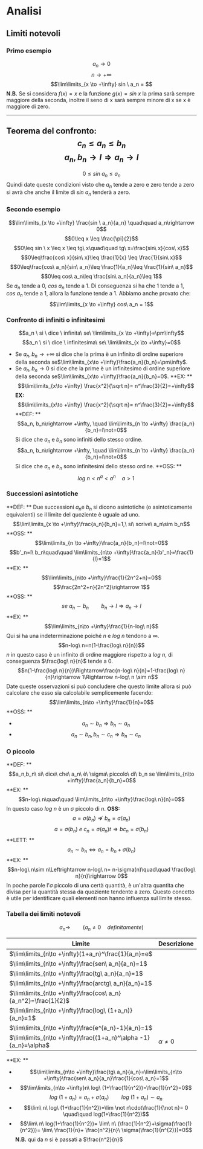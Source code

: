 # Analisi
## Limiti notevoli
### Primo esempio
$$a_n\rightarrow 0$$
$$n\rightarrow +\infty$$
$$\lim\limits_{x \to +\infty} sin \ a_n = $$
**N.B.** Se si considera $f(x)=x$ e la funzione $g(x)=sin \ x$ la prima sarà sempre maggiore della seconda, inoltre il seno di x sarà sempre minore di x se x è maggiore di zero.

--- 
Teorema del confronto:
$$c_n\leq a_n\leq b_n$$
$$a_n,b_n\rightarrow l \Rightarrow a_n\rightarrow l$$
---
$$0\leq sin \ a_n \leq a_n$$
Quindi date queste condizioni visto che $a_n$ tende a zero e zero tende a zero si avrà che anche il limite di $sin \ a_n$ tenderà a zero.
### Secondo esempio
$$\lim\limits_{x \to +\infty} \frac{sin \ a_n}{a_n} \quad\quad a_n\rightarrow 0$$
$$0\leq x \leq \frac{\pi}{2}$$
$$0\leq sin \ x \leq x \leq tg\ x\quad\quad tg\ x=\frac{sin\ x}{cos\ x}$$
$$0\leq\frac{cos\ x}{sin\ x}\leq \frac{1}{x} \leq \frac{1}{sin\ x}$$
$$0\leq\frac{cos\ a_n}{sin\ a_n}\leq \frac{1}{a_n}\leq \frac{1}{sin\ a_n}$$
$$0\leq cos\ a_n\leq \frac{sin\ a_n}{a_n}\leq 1$$
Se $a_n$ tende a 0, $cos\ a_n$ tende a 1. Di conseguenza si ha che 1 tende a 1, $cos\ a_n$ tende a 1, allora la funzione tende a 1. Abbiamo anche provato che:
$$\lim\limits_{x \to +\infty} cos\ a_n = 1$$
### Confronto di infiniti o infinitesimi
$$a_n \ si \ dice \ infinita\ se\ \lim\limits_{x \to +\infty}=\pm\infty$$
$$a_n \ si \ dice \ infinitesima\ se\ \lim\limits_{x \to +\infty}=0$$
- Se $a_n,b_n\rightarrow +\infty$ si dice che la prima è un infinito di ordine superiore della seconda se$\lim\limits_{x\to +\infty}\frac{a_n}{b_n}=\pm\infty$.
- Se $a_n,b_n\rightarrow 0$ si dice che la prime è un infinitesimo di ordine superiore della seconda se$\lim\limits_{x\to +\infty}\frac{a_n}{b_n}=0$.
**EX: **
$$\lim\limits_{x\to +\infty} \frac{x^2}{\sqrt n}= n^\frac{3}{2}=+\infty$$
**EX:**
$$\lim\limits_{x\to +\infty} \frac{x^2}{\sqrt n}= n^\frac{3}{2}=+\infty$$
**DEF: **
$$a_n, b_n\rightarrow +\infty, \quad \lim\limits_{n \to +\infty} \frac{a_n}{b_n}=l\not=0$$
Si dice che $a_n$ e $b_n$ sono infiniti dello stesso ordine.
$$a_n, b_n\rightarrow +\infty, \quad \lim\limits_{n \to +\infty} \frac{a_n}{b_n}=l\not=0$$
Si dice che $a_n$ e $b_n$ sono infinitesimi dello stesso ordine.
**OSS: **
$$log\ n<n^a<a^n \quad a>1$$

### Successioni asintotiche
**DEF: **
Due successioni $a_n$e $b_n$ si dicono asintotiche (o asintoticamente equivalenti) se il limite del quoziente è uguale ad uno.
$$\lim\limits_{x \to +\infty}\frac{a_n}{b_n}=1,\ si\ scrive\ a_n\sim b_n$$
**OSS: **
$$\lim\limits_{n \to +\infty}\frac{a_n}{b_n}=l\not=0$$
$$b'_n=l\ b_n\quad\quad \lim\limits_{n\to +\infty}\frac{a_n}{b'_n}=\frac{1}{l}=1$$
**EX: **
$$\lim\limits_{n\to +\infty}\frac{1}{2n^2+n}=0$$
$$\frac{2n^2+n}{2n^2}\rightarrow 1$$
**OSS: **
$$se\ a_n\sim b_n\quad\quad b_n\rightarrow l\Rightarrow a_n\rightarrow l$$
**EX: **
$$\lim\limits_{n\to +\infty}\frac{1}{n-log\ n}$$
Qui si ha una indeterminazione poiché $n$ e $log\ n$ tendono a $\infty$.
$$n-log\ n=n(1-\frac{log\ n}{n})$$
$n$ in questo caso è un infinito di ordine maggiore rispetto a $log\ n$, di conseguenza $\frac{log\ n}{n}$ tende a 0.
$$n(1-\frac{log\ n}{n})\Rightarrow\frac{n-log\ n}{n}=1-\frac{log\ n}{n}\rightarrow 1\Rightarrow n-log\ n \sim n$$
Date queste osservazioni si può concludere che questo limite allora si può calcolare che esso sia calcolabile semplicemente facendo:
$$\lim\limits_{n\to +\infty}\frac{1}{n}=0$$
**OSS: **
- $$a_n\sim b_n\Rightarrow b_n\sim a_n$$
- $$a_n\sim b_n, b_n\sim c_n \Rightarrow b_n\sim c_n$$
### O piccolo
**DEF: **
$$a_n,b_n\ si\ dice\ che\ a_n\ è\ \sigma\ piccolo\ di\ b_n se \lim\limits_{n\to +infty}\frac{a_n}{b_n}=0$$
**EX: **
$$n-log\ n\quad\quad \lim\limits_{n\to +\infty}\frac{log\ n}{n}=0$$
In questo caso $log\ n$ è un $\sigma$ piccolo di $n$.
**OSS:**
$$a=\sigma(b_n)\not\Rightarrow b_n=\sigma(a_n)$$
$$a=\sigma(b_n)\ e\ c_n=\sigma(a_n)t\Rightarrow b
c_n=\sigma(b_n)$$
**LETT: **
$$a_n\sim b_n \Leftrightarrow a_n=b_n+\sigma(b_n)$$
**EX: **
$$n-log\ n\sim n\Leftrightarrow n-log\ n= n-\sigma(n)\quad\quad \frac{log\ n}{n}\rightarrow 0$$
In poche parole l'$\sigma$ piccolo di una certà quantità, è un'altra quantita che divisa per la quantità stessa da quoziente tendente a zero. Questo concetto è utile per identificare quali elementi non hanno influenza sul limite stesso.
### Tabella dei limiti notevoli
$$a_n\rightarrow \quad\quad (a_n\not=0\quad definitamente)$$

|Limite|Descrizione|
|---|---|
|$\lim\limits_{n\to +\infty}(1+a_n)^\frac{1}{a_n}=e$| 
|$\lim\limits_{n\to +\infty}\frac{sen\ a_n}{a_n}=1$| 
|$\lim\limits_{n\to +\infty}\frac{tg\ a_n}{a_n}=1$|
|$\lim\limits_{n\to +\infty}\frac{arctg\ a_n}{a_n}=1$|
|$\lim\limits_{n\to +\infty}\frac{cos\ a_n}{a_n^2}=\frac{1}{2}$|
|$\lim\limits_{n\to +\infty}\frac{log\ (1+a_n)}{a_n}=1$|
|$\lim\limits_{n\to +\infty}\frac{e^{a_n}-1}{a_n}=1$|
|$\lim\limits_{n\to +\infty}\frac{(1+a_n)^\alpha -1}{a_n}=\alpha$|$\alpha \not= 0$
**EX: **
- $$\lim\limits_{n\to +\infty}\frac{tg\ a_n}{a_n}=\lim\limits_{n\to +\infty}\frac{sen\ a_n}{a_n}\frac{1}{cos\ a_n}=1$$
- $$\lim\limits_{n\to +\infty}n\ log\ (1+\frac{1}{n^2})=\frac{1}{n^2}=0$$
$$log\ (1+a_n)= a_n+\sigma(a_n)\quad\quad log\ (1+a_n)\sim a_n$$
- $$\lim\ n\ log\ (1+\frac{1}{n^2})=\lim \not n\cdot\frac{1}{\not n}= 0 \quad\quad log(1+\frac{1}{n^2})$$
- $$\lim\ n\ log(1+\frac{1}{n^2})= \lim\ n\ (\frac{1}{n^2}+\sigma(\frac{1}{n^2}))= \lim\ \frac{1}{n}+ \frac{n^2}{n}\ \sigma(\frac{1}{n^{2}})=0$$ 
**N.B.** qui da $n$ si è passati a $\frac{n^2}{n}$